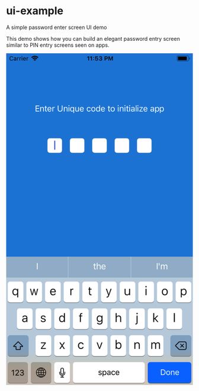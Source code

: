 # ui-example
A simple password enter screen UI demo

This demo shows how you can build an elegant password entry screen similar to PIN entry screens seen on apps.

![Password screen](https://github.com/vdharankar/ui-example/blob/master/Simulator%20Screen%20Shot%20-%20iPhone%208%20-%202018-07-08%20at%2023.53.08.png)

